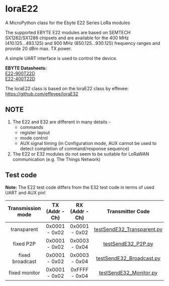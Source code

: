 # loraE22
A MicroPython class for the Ebyte E22 Series LoRa modules

The supported EBYTE E22 modules are based on SEMTECH SX1262/SX1286 chipsets and are available for the 
400 MHz (410.125...493.125) and
900 MHz (850.125...930.125) frequency ranges and provide 20 dBm max. TX power.  

A simple UART interface is used to control the device.

**EBYTE Datasheets:**<br>
[E22-900T22D](https://www.ebyte.com/en/product-view-news.html?id=1117)<br>
[E22-400T22D](https://www.ebyte.com/en/product-view-news.html?id=922)


The loraE22 class is based on the loraE22 class by effevee:
https://github.com/effevee/loraE32

## NOTE

1. The E22 and E32 are different in many details - 
   - commands
   - register layout
   - mode control
   - AUX signal timing (in Configuration mode, AUX cannot be used to detect completion of command/response sequence)
2. The E22 or E32 modules do not seem to be suitable for LoRaWAN communication
   (e.g. The Things Network)

## Test code
**Note:** The E22 test code differs from the E32 test code in terms of used UART and AUX pin! 

Transmission mode | TX (Addr - Ch) | RX (Addr - Ch) | Transmitter Code | Receiver Code
:---: | :------: | :------: | :----: | :----:
|transparent|0x0001 - 0x02|0x0001 - 0x02|[testSendE32_Transparent.py](examples/testSendE32_Transparent.py)|[testRecvE32_Transparent.py](examples/testRecvE32_Transparent.py)
|fixed P2P|0x0001 - 0x02|0x0003 - 0x04|[testSendE32_P2P.py](examples/testSendE32_P2P.py)|[testRecvE32_P2P.py](examples/testRecvE32_P2P.py)
|fixed broadcast|0x0001 - 0x02|0x0003 - 0x04|[testSendE32_Broadcast.py](examples/testSendE32_Broadcast.py)|[testRecvE32_Broadcast.py](examples/testRecvE32_Broadcast.py)
|fixed monitor|0x0001 - 0x02|0xFFFF - 0x04|[testSendE32_Monitor.py](examples/testSendE32_Monitor.py)|[testRecvE32_Monitor.py](examples/testRecvE32_Monitor.py)
